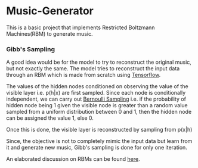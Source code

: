 # Music-Generator
This is a basic project that implements Restricted Boltzmann Machines(RBM) to generate music.

### Gibb's Sampling
A good idea would be for the model to try to reconstruct the original music, but not exactly the same. The model tries to reconstruct the input data through an RBM which is made from scratch using [Tensorflow](https://www.tensorflow.org).

The values of the hidden nodes conditioned on observing the value of the visible layer i.e. p(h|x) are first sampled. Since each node is conditionally independent, we can carry out [Bernoulli Sampling](http://www.asasrms.org/Proceedings/y2002/Files/JSM2002-001080.pdf) i.e. if the probability of hidden node being 1 given the visible node is greater than a random value sampled from a uniform distribution between 0 and 1, then the hidden node can be assigned the value 1, else 0.

Once this is done, the visible layer is reconstructed by sampling from p(x|h)

Since, the objective is not to completely mimic the input data but learn from it and generate new music, Gibb's sampling is done for only one iteration.

An elaborated discussion on RBMs can be found [here](https://iq.opengenus.org/restricted-boltzmann-machine/).
